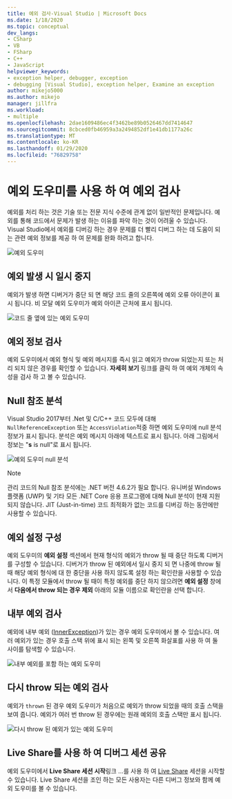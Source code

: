 ```yaml
---
title: 예외 검사-Visual Studio | Microsoft Docs
ms.date: 1/18/2020
ms.topic: conceptual
dev_langs:
- CSharp
- VB
- FSharp
- C++
- JavaScript
helpviewer_keywords:
- exception helper, debugger, exception
- debugging [Visual Studio], exception helper, Examine an exception
author: mikejo5000
ms.author: mikejo
manager: jillfra
ms.workload:
- multiple
ms.openlocfilehash: 2dae1609486ec4f3462be89b0526467dd7414647
ms.sourcegitcommit: 8cbced0fb46959a3a2494852df1e41db1177a26c
ms.translationtype: MT
ms.contentlocale: ko-KR
ms.lasthandoff: 01/29/2020
ms.locfileid: "76829758"
---
```

# <a name="inspect-an-exception-using-the-exception-helper"></a>예외 도우미를 사용 하 여 예외 검사 

예외를 처리 하는 것은 기술 또는 전문 지식 수준에 관계 없이 일반적인 문제입니다. 예외를 통해 코드에서 문제가 발생 하는 이유를 파악 하는 것이 어려울 수 있습니다. Visual Studio에서 예외를 디버깅 하는 경우 문제를 더 빨리 디버그 하는 데 도움이 되는 관련 예외 정보를 제공 하 여 문제를 완화 하려고 합니다.

![예외 도우미](media/debugger-exception-helper-default.png)

## <a name="pause-on-the-exception"></a>예외 발생 시 일시 중지
예외가 발생 하면 디버거가 중단 되 면 해당 코드 줄의 오른쪽에 예외 오류 아이콘이 표시 됩니다. 비 모달 예외 도우미가 예외 아이콘 근처에 표시 됩니다.

![코드 줄 옆에 있는 예외 도우미](media/debugger-exception-helper-locerror.png)

## <a name="inspect-exception-info"></a>예외 정보 검사
예외 도우미에서 예외 형식 및 예외 메시지를 즉시 읽고 예외가 throw 되었는지 또는 처리 되지 않은 경우를 확인할 수 있습니다. **자세히 보기** 링크를 클릭 하 여 예외 개체의 속성을 검사 하 고 볼 수 있습니다.

## <a name="analyze-null-references"></a>Null 참조 분석
Visual Studio 2017부터 .Net 및 C/C++ 코드 모두에 대해 `NullReferenceException` 또는 `AccessViolation`적중 하면 예외 도우미에 null 분석 정보가 표시 됩니다. 분석은 예외 메시지 아래에 텍스트로 표시 됩니다. 아래 그림에서 정보는 "**s** is null"로 표시 됩니다.

![예외 도우미 null 분석](media/debugger-exception-helper-default.png)


> [!NOTE]
> 관리 코드의 Null 참조 분석에는 .NET 버전 4.6.2가 필요 합니다. 유니버설 Windows 플랫폼 (UWP) 및 기타 모든 .NET Core 응용 프로그램에 대해 Null 분석이 현재 지원 되지 않습니다. JIT (Just-in-time) 코드 최적화가 없는 코드를 디버깅 하는 동안에만 사용할 수 있습니다.

## <a name="configure-exception-settings"></a>예외 설정 구성 
예외 도우미의 **예외 설정** 섹션에서 현재 형식의 예외가 throw 될 때 중단 하도록 디버거를 구성할 수 있습니다. 디버거가 throw 된 예외에서 일시 중지 되 면 나중에 throw 될 때 해당 예외 형식에 대 한 중단을 사용 하지 않도록 설정 하는 확인란을 사용할 수 있습니다. 이 특정 모듈에서 throw 될 때이 특정 예외를 중단 하지 않으려면 **예외 설정** 창에서 **다음에서 throw 되는 경우 제외** 아래의 모듈 이름으로 확인란을 선택 합니다. 

## <a name="inspect-inner-exceptions"></a>내부 예외 검사 
예외에 내부 예외 ([InnerException](https://docs.microsoft.com/dotnet/api/system.exception.innerexception))가 있는 경우 예외 도우미에서 볼 수 있습니다. 여러 예외가 있는 경우 호출 스택 위에 표시 되는 왼쪽 및 오른쪽 화살표를 사용 하 여 둘 사이를 탐색할 수 있습니다.

![내부 예외를 포함 하는 예외 도우미](media/debugger-exception-helper-innerexception.png)

## <a name="inspect-rethrown-exceptions"></a>다시 throw 되는 예외 검사
예외가 `thrown` 된 경우 예외 도우미가 처음으로 예외가 throw 되었을 때의 호출 스택을 보여 줍니다. 예외가 여러 번 throw 된 경우에는 원래 예외의 호출 스택만 표시 됩니다.

![다시 throw 된 예외가 있는 예외 도우미](media/debugger-exception-helper-innerexception.png)

## <a name="share-a-debug-session-with-live-share"></a>Live Share를 사용 하 여 디버그 세션 공유
예외 도우미에서 **Live Share 세션 시작**링크 ...를 사용 하 여 [Live Share](https://docs.microsoft.com/visualstudio/liveshare/) 세션을 시작할 수 있습니다. Live Share 세션을 조인 하는 모든 사용자는 다른 디버그 정보와 함께 예외 도우미를 볼 수 있습니다.
